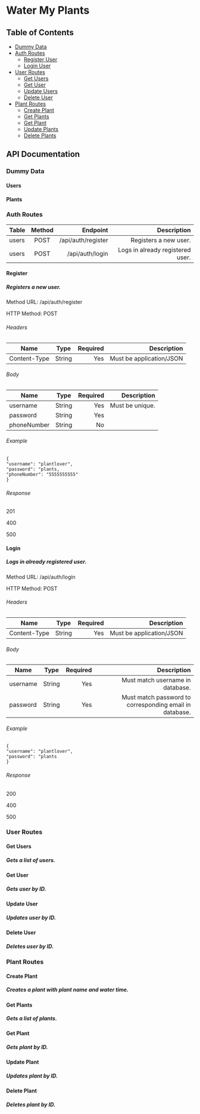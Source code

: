 # Water My Plants

## Table of Contents

- [Dummy Data](#dummy-data)
- [Auth Routes](#auth-routes)
  - [Register User](#register)
  - [Login User](#login)
- [User Routes](#user-routes)
  - [Get Users](#get-users)
  - [Get User](#get-user)
  - [Update Users](#update-user)
  - [Delete User](#delete-user)
- [Plant Routes](#plant-routes)
  - [Create Plant](#create-plant)
  - [Get Plants](#get-plants)
  - [Get Plant](#get-plant)
  - [Update Plants](#update-plant)
  - [Delete Plants](#delete-plant)

## API Documentation

### Dummy Data

#### Users

#### Plants

### Auth Routes

| Table | Method |           Endpoint |                      Description |
| ----- | :----: | -----------------: | -------------------------------: |
| users |  POST  | /api/auth/register |            Registers a new user. |
| users |  POST  |    /api/auth/login | Logs in already registered user. |

#### Register

##### Registers a new user.

Method URL: /api/auth/register

HTTP Method: POST

###### Headers

| Name         |  Type  | Required |              Description |
| ------------ | :----: | -------: | -----------------------: |
| Content-Type | String |      Yes | Must be application/JSON |

###### Body

| Name        |  Type  | Required |     Description |
| ----------- | :----: | -------: | --------------: |
| username    | String |      Yes | Must be unique. |
| password    | String |      Yes |                 |
| phoneNumber | String |       No |                 |

###### Example

```
{
"username": "plantlover",
"password": "plants,
"phoneNumber": "5555555555"
}
```

###### Response

201

400

500

#### Login

##### Logs in already registered user.

Method URL: /api/auth/login

HTTP Method: POST

###### Headers

| Name         |  Type  | Required |              Description |
| ------------ | :----: | -------: | -----------------------: |
| Content-Type | String |      Yes | Must be application/JSON |

###### Body

| Name     |  Type  | Required |                                             Description |
| -------- | :----: | -------: | ------------------------------------------------------: |
| username | String |      Yes |                        Must match username in database. |
| password | String |      Yes | Must match password to corresponding email in database. |

###### Example

```
{
"username": "plantlover",
"password": "plants
}
```

###### Response

200

400

500

### User Routes

#### Get Users

##### Gets a list of users.

#### Get User

##### Gets user by ID.

#### Update User

##### Updates user by ID.

#### Delete User

##### Deletes user by ID.

### Plant Routes

#### Create Plant

##### Creates a plant with plant name and water time.

#### Get Plants

##### Gets a list of plants.

#### Get Plant

##### Gets plant by ID.

#### Update Plant

##### Updates plant by ID.

#### Delete Plant

##### Deletes plant by ID.

